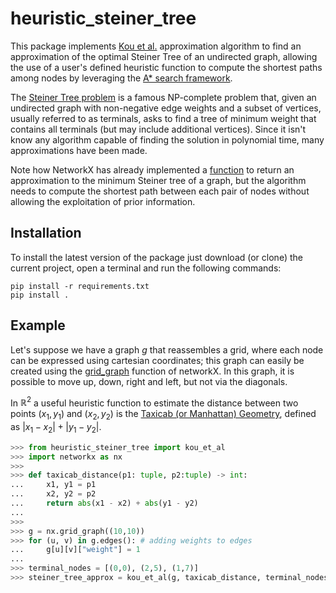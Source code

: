 # heuristic_steiner_tree
This package implements [Kou et al.](https://link.springer.com/article/10.1007/BF00288961) approximation 
algorithm to find an approximation of the optimal Steiner Tree of an undirected graph, allowing
the use of a user's defined heuristic function to compute the shortest paths among nodes by leveraging 
the [A* search framework](https://en.wikipedia.org/wiki/A*_search_algorithm). 

The [Steiner Tree problem](https://en.wikipedia.org/wiki/Steiner_tree_problem) is a famous NP-complete problem that, given 
an undirected graph with non-negative edge weights and a subset of 
vertices, usually referred to as terminals, asks to find a tree of minimum 
weight that contains all terminals (but may include additional 
vertices). Since it isn't know any algorithm capable of finding the 
solution in polynomial time, many approximations have been made.

Note how NetworkX has already implemented a [function](https://networkx.org/documentation/stable/reference/algorithms/generated/networkx.algorithms.approximation.steinertree.steiner_tree.html)
to return an approximation to the minimum Steiner tree of a graph, but the algorithm 
needs to compute the shortest path between each pair of nodes without allowing the exploitation of prior information.

## Installation
To install the latest version of the package just download (or clone) the current project,
open a terminal and run the following commands:
```shell
pip install -r requirements.txt
pip install .
```

## Example
Let's suppose we have a graph _g_ that reassembles a grid, where each node can be
expressed using cartesian coordinates; this graph can easily be created
using the [grid_graph](https://networkx.org/documentation/stable/reference/generated/networkx.generators.lattice.grid_graph.html)
function of networkX. In this graph, it is possible to move
up, down, right and left, but not via the diagonals.

In $\mathbb{R}^{2}$ a useful heuristic function to estimate the distance between two points $(x_1, y_1)$ and $(x_2, y_2)$ 
is the [Taxicab (or Manhattan) Geometry](https://en.wikipedia.org/wiki/Taxicab_geometry), defined as $|x_{1} - x_{2}| + |y_{1} - y_{2}|$.

```python
>>> from heuristic_steiner_tree import kou_et_al
>>> import networkx as nx
>>> 
>>> def taxicab_distance(p1: tuple, p2:tuple) -> int:
...     x1, y1 = p1
...     x2, y2 = p2
...     return abs(x1 - x2) + abs(y1 - y2)
... 
>>> 
>>> g = nx.grid_graph((10,10))
>>> for (u, v) in g.edges(): # adding weights to edges
...     g[u][v]["weight"] = 1
... 
>>> terminal_nodes = [(0,0), (2,5), (1,7)]
>>> steiner_tree_approx = kou_et_al(g, taxicab_distance, terminal_nodes, "weight")
```